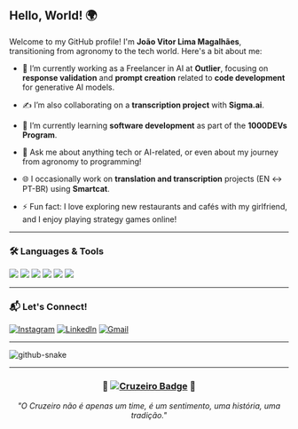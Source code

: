 ## Hello, World! 🌍

Welcome to my GitHub profile! I'm **João Vitor Lima Magalhães**, transitioning from agronomy to the tech world. Here's a bit about me:

- 🤖 I’m currently working as a Freelancer in AI at **Outlier**, focusing on **response validation** and **prompt creation** related to **code development** for generative AI models.
  
- ✍️ I’m also collaborating on a **transcription project** with **Sigma.ai**.
  
- 📘 I’m currently learning **software development** as part of the **1000DEVs Program**.
  
- 💬 Ask me about anything tech or AI-related, or even about my journey from agronomy to programming!
  
- 🌐 I occasionally work on **translation and transcription** projects (EN ↔ PT-BR) using **Smartcat**.
  
- ⚡ Fun fact: I love exploring new restaurants and cafés with my girlfriend, and I enjoy playing strategy games online!

---

### 🛠️ Languages & Tools
<a href="https://www.java.com"><img src="https://img.shields.io/badge/Java-ED8B00?style=for-the-badge&logo=java&logoColor=white"></a>
<a href="https://www.python.org"><img src="https://img.shields.io/badge/Python-3776AB?style=for-the-badge&logo=python&logoColor=white"></a>
<a href="https://isocpp.org/"><img src="https://img.shields.io/badge/C++-00599C?style=for-the-badge&logo=cplusplus&logoColor=white"></a>
<a href="https://git-scm.com/"><img src="https://img.shields.io/badge/Git-F05032?style=for-the-badge&logo=git&logoColor=white"></a>
<a href="https://code.visualstudio.com/"><img src="https://img.shields.io/badge/VS_Code-007ACC?style=for-the-badge&logo=visual-studio-code&logoColor=white"></a>
<a href="https://www.smartcat.com/"><img src="https://img.shields.io/badge/Smartcat-4CAF50?style=for-the-badge&logo=smartcat&logoColor=white"></a>

---

### 📬 Let's Connect!
<div>
  <a href="https://www.instagram.com/joaovitor_lm/"><img src="https://img.shields.io/badge/Instagram-E4405F?style=for-the-badge&logo=instagram&logoColor=white" alt="Instagram"></a>
  <a href="https://www.linkedin.com/in/joaovitorlm/"><img src="https://img.shields.io/badge/LinkedIn-0077B5?style=for-the-badge&logo=linkedin&logoColor=white" alt="LinkedIn"></a>
  <a href="mailto:jvlima.1000@gmail.com"><img src="https://img.shields.io/badge/Gmail-D14836?style=for-the-badge&logo=gmail&logoColor=white" alt="Gmail"></a>
</div>

---

<picture>
  <source media="(prefers-color-scheme: dark)" srcset="github-snake-dark.svg" />
  <source media="(prefers-color-scheme: light)" srcset="github-snake.svg" />
  <img alt="github-snake" src="github-snake.svg" />
</picture>

---

<div align="center">
  <h3>🦊 <a href="https://www.youtube.com/@cruzeiro" target="_blank"><img src="https://img.shields.io/badge/Cruzeiro-Maior%20de%20Minas-0000FF?style=for-the-badge&logo=football&logoColor=white" alt="Cruzeiro Badge"></a> 🦊</h1>
  <p><em>"O Cruzeiro não é apenas um time, é um sentimento, uma história, uma tradição."</em></p>
</div>
